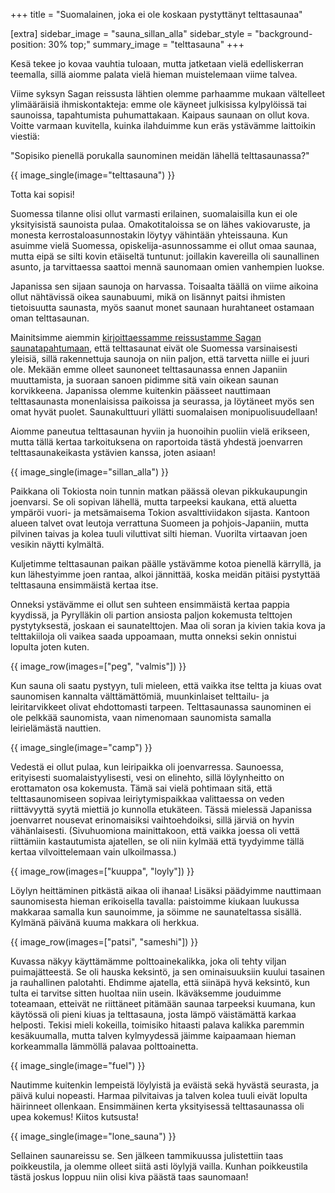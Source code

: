 +++
title = "Suomalainen, joka ei ole koskaan pystyttänyt telttasaunaa"

[extra]
sidebar_image = "sauna_sillan_alla"
sidebar_style = "background-position: 30% top;"
summary_image = "telttasauna"
+++

Kesä tekee jo kovaa vauhtia tuloaan, mutta jatketaan vielä edelliskerran teemalla, sillä aiomme palata vielä hieman muistelemaan viime talvea.

Viime syksyn Sagan reissusta lähtien olemme parhaamme mukaan vältelleet ylimääräisiä ihmiskontakteja: emme ole käyneet julkisissa kylpylöissä tai saunoissa, tapahtumista puhumattakaan. Kaipaus saunaan on ollut kova. Voitte varmaan kuvitella, kuinka ilahduimme kun eräs ystävämme laittoikin viestiä:

"Sopisiko pienellä porukalla saunominen meidän lähellä telttasaunassa?"

<!-- more -->

{{ image_single(image="telttasauna") }}

Totta kai sopisi!

Suomessa tilanne olisi ollut varmasti erilainen, suomalaisilla kun ei ole yksityisistä saunoista pulaa. Omakotitaloissa se on lähes vakiovaruste, ja monesta kerrostaloasunnostakin löytyy vähintään yhteissauna. Kun asuimme vielä Suomessa, opiskelija-asunnossamme ei ollut omaa saunaa, mutta eipä se silti kovin etäiseltä tuntunut: joillakin kavereilla oli saunallinen asunto, ja tarvittaessa saattoi mennä saunomaan omien vanhempien luokse.

Japanissa sen sijaan saunoja on harvassa. Toisaalta täällä on viime aikoina ollut nähtävissä oikea saunabuumi, mikä on lisännyt paitsi ihmisten tietoisuutta saunasta, myös saanut monet saunaan hurahtaneet ostamaan oman telttasaunan.

Mainitsimme aiemmin [kirjoittaessamme reissustamme Sagan saunatapahtumaan](../saga3/), että telttasaunat eivät ole Suomessa varsinaisesti yleisiä, sillä rakennettuja saunoja on niin paljon, että tarvetta niille ei juuri ole. Mekään emme olleet saunoneet telttasaunassa ennen Japaniin muuttamista, ja suoraan sanoen pidimme sitä vain oikean saunan korvikkeena. Japanissa olemme kuitenkin päässeet nauttimaan telttasaunasta monenlaisissa paikoissa ja seurassa, ja löytäneet myös sen omat hyvät puolet. Saunakulttuuri yllätti suomalaisen monipuolisuudellaan!

Aiomme paneutua telttasaunan hyviin ja huonoihin puoliin vielä erikseen, mutta tällä kertaa tarkoituksena on raportoida tästä yhdestä joenvarren telttasaunakeikasta ystävien kanssa, joten asiaan!

{{ image_single(image="sillan_alla") }}

Paikkana oli Tokiosta noin tunnin matkan päässä olevan pikkukaupungin joenvarsi. Se oli sopivan lähellä, mutta tarpeeksi kaukana, että aluetta ympäröi vuori- ja metsämaisema Tokion asvalttiviidakon sijasta. Kantoon alueen talvet ovat leutoja verrattuna Suomeen ja pohjois-Japaniin, mutta pilvinen taivas ja kolea tuuli viluttivat silti hieman. Vuorilta virtaavan joen vesikin näytti kylmältä.

Kuljetimme telttasaunan paikan päälle ystävämme kotoa pienellä kärryllä, ja kun lähestyimme joen rantaa, alkoi jännittää, koska meidän pitäisi pystyttää telttasauna ensimmäistä kertaa itse.

Onneksi ystävämme ei ollut sen suhteen ensimmäistä kertaa pappia kyydissä, ja Pyrylläkin oli partion ansiosta paljon kokemusta telttojen pystytyksestä, joskaan ei saunatelttojen. Maa oli soran ja kivien takia kova ja telttakiiloja oli vaikea saada uppoamaan, mutta onneksi sekin onnistui lopulta joten kuten.

{{ image_row(images=["peg", "valmis"]) }}

Kun sauna oli saatu pystyyn, tuli mieleen, että vaikka itse teltta ja kiuas ovat saunomisen kannalta välttämättömiä, muunkinlaiset telttailu- ja leiritarvikkeet olivat ehdottomasti tarpeen. Telttasaunassa saunominen ei ole pelkkää saunomista, vaan nimenomaan saunomista samalla leirielämästä nauttien.

{{ image_single(image="camp") }}

Vedestä ei ollut pulaa, kun leiripaikka oli joenvarressa. Saunoessa, erityisesti suomalaistyylisesti, vesi on elinehto, sillä löylynheitto on erottamaton osa kokemusta. Tämä sai vielä pohtimaan sitä, että telttasaunomiseen sopivaa leiriytymispaikkaa valittaessa on veden riittävyyttä syytä miettiä jo kunnolla etukäteen. Tässä mielessä Japanissa joenvarret nousevat erinomaisiksi vaihtoehdoiksi, sillä järviä on hyvin vähänlaisesti. (Sivuhuomiona mainittakoon, että vaikka joessa oli vettä riittämiin kastautumista ajatellen, se oli niin kylmää että tyydyimme tällä kertaa vilvoittelemaan vain ulkoilmassa.)

{{ image_row(images=["kuuppa", "loyly"]) }}

Löylyn heittäminen pitkästä aikaa oli ihanaa! Lisäksi päädyimme nauttimaan saunomisesta hieman erikoisella tavalla: paistoimme kiukaan luukussa makkaraa samalla kun saunoimme, ja söimme ne saunateltassa sisällä. Kylmänä päivänä kuuma makkara oli herkkua.

{{ image_row(images=["patsi", "sameshi"]) }}

Kuvassa näkyy käyttämämme polttoainekalikka, joka oli tehty viljan puimajätteestä. Se oli hauska keksintö, ja sen ominaisuuksiin kuului tasainen ja rauhallinen palotahti. Ehdimme ajatella, että siinäpä hyvä keksintö, kun tulta ei tarvitse sitten huoltaa niin usein. Ikäväksemme jouduimme toteamaan, etteivät ne riittäneet pitämään saunaa tarpeeksi kuumana, kun käytössä oli pieni kiuas ja telttasauna, josta lämpö väistämättä karkaa helposti. Tekisi mieli kokeilla, toimisiko hitaasti palava kalikka paremmin kesäkuumalla, mutta talven kylmyydessä jäimme kaipaamaan hieman korkeammalla lämmöllä palavaa polttoainetta.

{{ image_single(image="fuel") }}

Nautimme kuitenkin lempeistä löylyistä ja eväistä sekä hyvästä seurasta, ja päivä kului nopeasti. Harmaa pilvitaivas ja talven kolea tuuli eivät lopulta häirinneet ollenkaan. Ensimmäinen kerta yksityisessä telttasaunassa oli upea kokemus! Kiitos kutsusta!

{{ image_single(image="lone_sauna") }}

Sellainen saunareissu se.
Sen jälkeen tammikuussa julistettiin taas poikkeustila, ja olemme olleet siitä asti löylyjä vailla. Kunhan poikkeustila tästä joskus loppuu niin olisi kiva päästä taas saunomaan!